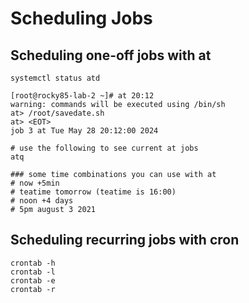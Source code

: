 # Scheduling Jobs

## Scheduling one-off jobs with at
```
systemctl status atd

[root@rocky85-lab-2 ~]# at 20:12
warning: commands will be executed using /bin/sh
at> /root/savedate.sh
at> <EOT>
job 3 at Tue May 28 20:12:00 2024

# use the following to see current at jobs
atq

### some time combinations you can use with at
# now +5min
# teatime tomorrow (teatime is 16:00)
# noon +4 days
# 5pm august 3 2021

```

## Scheduling recurring jobs with cron
```
crontab -h
crontab -l
crontab -e
crontab -r
```